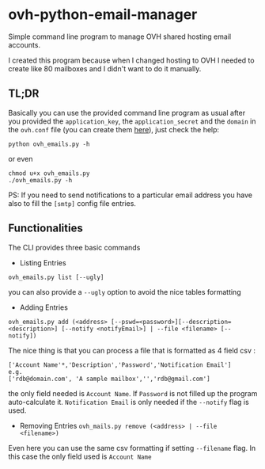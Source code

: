 # ovh-python-email-manager
Simple command line program to manage OVH shared hosting email accounts.

I created this program because when I changed hosting to OVH I needed to create like 80 mailboxes and I didn't want to do it manually. 

## TL;DR
Basically you can use the provided command line program as usual after you provided the `application_key`, the `application_secret` and the `domain` in the `ovh.conf` file (you can create them [here](https://api.ovh.com/g934.first_step_with_api)), just check the help:

```
python ovh_emails.py -h
```
or even 
```
chmod u+x ovh_emails.py
./ovh_emails.py -h
```
PS: If you need to send notifications to a particular email address you have also to fill the `[smtp]` config file entries.

## Functionalities

The CLI provides three basic commands
- Listing Entries
```
ovh_emails.py list [--ugly]
```
you can also provide a `--ugly` option to avoid the nice tables formatting

- Adding Entries 
```
ovh_emails.py add (<address> [--pswd=<password>][--description=<description>] [--notify <notifyEmail>] | --file <filename> [--notify]) 
```
The nice thing is that you can process a file that is formatted as 4 field csv :
``` 
['Account Name'*,'Description','Password','Notification Email'] 
e.g.
['rdb@domain.com', 'A sample mailbox','','rdb@gmail.com']
```
the only field needed is `Account Name`. If `Password` is not filled up the program auto-calculate it. `Notification Email` is only needed if the `--notify` flag is used.

- Removing Entries
```ovh_mails.py remove (<address> | --file <filename>)```

Even here you can use the same csv formatting if setting `--filename` flag. In this case the only field used is `Account Name`
